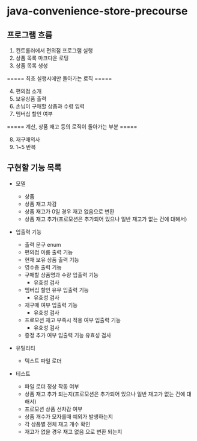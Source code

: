 # java-convenience-store-precourse

## 프로그램 흐름
1. 컨트롤러에서 편의점 프로그램 실행
2. 상품 목록 마크다운 로딩
3. 상품 목록 생성

===== 최초 실행시에만 돌아가는 로직 =====

4. 편의점 소개
5. 보유상품 출력
6. 손님이 구매할 상품과 수령 입력
7. 멤버십 할인 여부

===== 계산, 상품 재고 등의 로직이 돌아가는 부분 =====

8. 재구매의사
9. 1~5 반복

## 구현할 기능 목록

* 모델
  * 상품
  * 상품 재고 차감
  * 상품 재고가 0일 경우 재고 없음으로 변환
  * 상품 재고 추가(프로모션은 추가되어 있으나 일반 재고가 없는 건에 대해서)


* 입출력 기능
  * 출력 문구 enum 
  * 편의점 이름 출력 기능
  * 현재 보유 상품 출력 기능
  * 영수증 출력 기능
  * 구매할 상품명과 수량 입출력 기능
    * 유효성 검사 
  * 멤버십 할인 유무 입출력 기능
    * 유효성 검사 
  * 재구매 여부 입출력 기능
    * 유효성 검사 
  * 프로모션 재고 부족시 적용 여부 입출력 기능
    * 유효성 검사
  * 증정 추가 여부 입출력 기능
    유효성 검사

  
* 유틸리티
  * 텍스트 파일 로더 


* 테스트
  * 파일 로더 정상 작동 여부
  * 상품 재고 추가 되는지(프로모션은 추가되어 있으나 일반 재고가 없는 건에 대해서)
  * 프로모션 상품 선차감 여부
  * 상품 개수가 모자를때 예외가 발생하는지
  * 각 상품별 전체 재고 개수 확인
  * 재고가 없을 경우 재고 없음 으로 변환 되는지
  